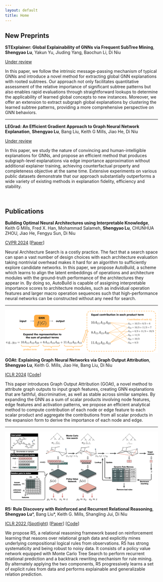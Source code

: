 ```yaml
---
layout: default
title: Home
---
```


## New Preprints

**STExplainer: Global Explainability of GNNs via Frequent SubTree Mining**, **Shengyao Lu**, Yakun Yu, Jiuding Yang, Baochun Li, Di Niu

[Under review]()

In this paper, we follow the intrinsic message-passing mechanism of typical GNNs and introduce a novel method for extracting global GNN explanations with rooted subtrees. Our approach not only facilitates quantitative assessment of the relative importance of significant subtree patterns but also enables rapid evaluations through straightforward lookups to determine the applicability of learned global concepts to new instances. Moreover, we offer an extension to extract subgraph global explanations by clustering the learned subtree patterns, providing a more comprehensive perspective on GNN behaviors.

- - - 

**LEGrad: An Efficient Gradient Approach to Graph Neural Network Explanation**, **Shengyao Lu**, Bang Liu, Keith G Mills, Jiao He, Di Niu

[Under review]()

In this paper, we study the nature of convincing and human-intelligible explanations for GNNs, and propose an efficient method that produces subgraph-level explanations via edge importance approximation without additional explainer training, achieving counterfactual property and completeness objective at the same time. Extensive experiments on various public datasets demonstrate that our approach substantially outperforms a wide variety of existing methods in explanation fidelity, efficiency and stability.

<br> 

## Publications

**Building Optimal Neural Architectures using Interpretable Knowledge**, Keith G Mills, Fred X. Han, Mohammad Salameh, **Shengyao Lu**, CHUNHUA ZHOU, Jiao He, Fengyu Sun, Di Niu

[CVPR 2024]() [[Paper](https://arxiv.org/abs/2403.13293)]

Neural Architecture Search is a costly practice. The fact that a search space can span a vast number of design choices with each architecture evaluation taking nontrivial overhead makes it hard for an algorithm to sufficiently explore candidate networks. In this paper, we propose AutoBuild, a scheme which learns to align the latent embeddings of operations and architecture modules with the ground-truth performance of the architectures they appear in. By doing so, AutoBuild is capable of assigning interpretable importance scores to architecture modules, such as individual operation features and larger macro operation sequences such that high-performance neural networks can be constructed without any need for search. 

- - -

<img align="center" src="https://github.com/sluxsr/sluxsr.github.io/blob/master/pics/goat_overview.png?raw=true">

**GOAt: Explaining Graph Neural Networks via Graph Output Attribution**, **Shengyao Lu**, Keith G. Mills, Jiao He, Bang Liu, Di Niu

[ICLR 2024](https://openreview.net/forum?id=2Q8TZWAHv4) [[Code](https://github.com/sluxsr/GOAt)]

This paper introduces Graph Output Attribution (GOAt), a novel method to attribute graph outputs to input graph features, creating GNN explanations that are faithful, discriminative, as well as stable across similar samples. By expanding the GNN as a sum of scalar products involving node features, edge features and activation patterns, we propose an efficient analytical method to compute contribution of each node or edge feature to each scalar product and aggregate the contributions from all scalar products in the expansion form to derive the importance of each node and edge. 

- - - 

<img align="center" src="https://github.com/sluxsr/sluxsr.github.io/blob/master/pics/r5_overview.png?raw=true">

**R5: Rule Discovery with Reinforced and Recurrent Relational Reasoning**, **Shengyao Lu**\*, Bang Liu\*, Keith G. Mills, Shangling Jui, Di Niu 

[ICLR 2022 (Spotlight)](https://openreview.net/forum?id=2eXhNpHeW6E) [[Paper](https://arxiv.org/abs/2205.06454)] [[Code](https://github.com/sluxsr/r5_graph_reasoning)]

We propose R5, a relational reasoning framework based on reinforcement learning that reasons over relational graph data and explicitly mines underlying compositional logical rules from observations. R5 has strong systematicity and being robust to noisy data. It consists of a policy value network equipped with Monte Carlo Tree Search to perform recurrent relational prediction and a backtrack rewriting mechanism for rule mining. By alternately applying the two components, R5 progressively learns a set of explicit rules from data and performs explainable and generalizable relation prediction. 
